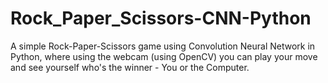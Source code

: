 # Rock_Paper_Scissors-CNN-Python
A simple Rock-Paper-Scissors game using Convolution Neural Network in Python, where using the webcam (using OpenCV) you can play your move and see yourself who's the winner - You or the Computer.
